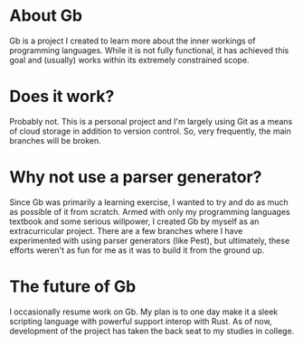 # About Gb

Gb is a project I created to learn more about the inner workings of programming
languages. While it is not fully functional, it has achieved this goal and (usually)
works within its extremely constrained scope. 

# Does it work?

Probably not. This is a personal project and I'm largely using Git as a means of cloud
storage in addition to version control. So, very frequently, the main branches will be
broken. 

# Why not use a parser generator?

Since Gb was primarily a learning exercise, I wanted to try and do as much as possible
of it from scratch. Armed with only my programming languages textbook and some serious
willpower, I created Gb by myself as an extracurricular project. There are a few
branches where I have experimented with using parser generators (like Pest), but
ultimately, these efforts weren't as fun for me as it was to build it from the ground
up.

# The future of Gb

I occasionally resume work on Gb. My plan is to one day make it a sleek scripting
language with powerful support interop with Rust. As of now, development of the project
has taken the back seat to my studies in college. 
